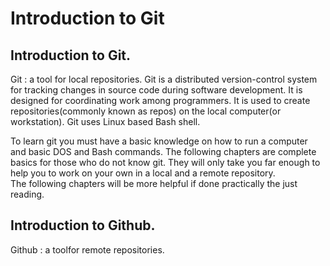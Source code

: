 # Introduction to Git
## Introduction to Git. <br>
  Git : a tool for local repositories.
  Git is a distributed version-control system for tracking changes in source code during software development. It is designed for coordinating work among programmers. It is used to create repositories(commonly known as repos) on the local computer(or workstation). Git uses Linux based Bash shell. <br>

To learn git you must have a basic knowledge on how to run a computer and basic DOS and Bash commands.
The following chapters are complete basics for those who do not know git. They will only take you far enough to help you to work on your own in a local and a remote repository.<br>
The following chapters will be more helpful if done practically the just reading.

## Introduction to Github.<br>
Github : a toolfor remote repositories.
